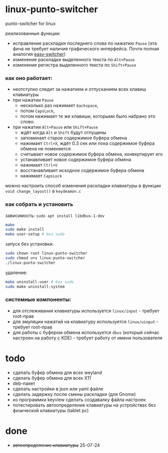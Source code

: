 # linux-punto-switcher
punto-switcher for linux

реализованные функции:
- исправление раскладки последнего слова по нажатию `Pause` (эта фича не требует наличия графического интерфейса. Почти полная аналогия [easy-switcher](https://github.com/freemind001/easy-switcher))
- изменение раскладки выделенного текста по `Alt+Pause`
- изменение регистра выделенного текста по `Shift+Pause`
### как оно работает:  
- неотступно следит за нажатием и отпусканием всех клавиш клавиатуры
- при нажатии `Pause` 
	- несколько раз нажимает `backspace`, 
	- потом `CapsLock`, 
	- потом нажимает те же клавиши, которыми было набрано это слово.
- при нажатии `Alt+Pause` или `Shift+Pause` 
	- ждёт когда `Alt` и `Shift` будут отпущены
	- запоминает старое содержимое буфера обмена
	- нажимает `Ctrl+X`, ждёт 0.3 сек или пока содержимое буфера обмена не поменяется
	- считывает новое содержимое буфера обмена, конвертирует его
	- устанавливает новое содержимое буфера обмена
	- нажимает `Ctrl+V`
	- восстанавливает исходное содержимое буфера обмена
	- нажимает `CapsLock`

можно настроить способ изменения раскладки клавиатуры в функции `void change_layout()` в `keydeamon.c`
### как собрать и установить
зависимость: `sudo apt install libdbus-1-dev`
```bash
make
sudo make install
make user-setup # без sudo
```
запуск без установки:
```bash
sudo chown root linux-punto-switcher
sudo chmod u+s linux-punto-switcher
./linux-punto-switcher
```
удаление:
```bash
make uninstall-user # без sudo
sudo make uninstall-system
```
### системные компоненты:
- для отслеживания клавиатуры используется `linux/input` - требует root-прав
- для эмуляции нажатий на клавиатуру используется `linux/uinput`  - требует root-прав
- для работы с буфером обмена используется `dbus` (который сейчас настроен на работу с KDE) - требует работу от имени пользователя
# todo
- сделать буфер обмена для всех weyland
- сделать буфер обмена для всех X11
- deb-пакет
- сделать настройки в json или yaml файле
- сделать задержку после смены раскладки (для Gnome)
- из программки keyview сделать создавалку файла настроек
- потестировать автоопределение клавиатуры на устройствах без физической клавиатуры (tablet pc)
# done
- ~~автоопределение клавиатуры~~ 25-07-24
